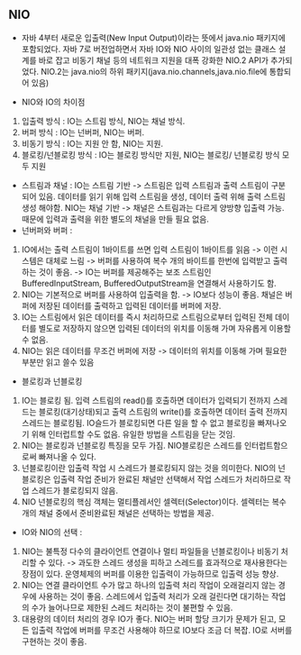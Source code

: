 ## NIO
- 자바 4부터 새로운 입출력(New Input Output)이라는 뜻에서 java.nio 패키지에 포함되었다. 자바 7로 버전업하면서 자바 IO와 NIO 사이의 일관성 없는 클래스 설계를 바로 잡고 비동기 채널 등의 네트워크 지원을 대폭 강화한 NIO.2 API가 추가되었다. NIO.2는 java.nio의 하위 패키지(java.nio.channels,java.nio.file에 통합되어 있음)

- NIO와 IO의 차이점
<ol>
  <li>입출력 방식 : IO는 스트림 방식, NIO는 채널 방식.</li>
  <li>버퍼 방식 : IO는 넌버퍼, NIO는 버퍼.</li>
  <li>비동기 방식 : IO는 지원 안 함, NIO는 지원.</li>
  <li>블로킹/넌블로킹 방식 : IO는 블로킹 방식만 지원, NIO는 블로킹/ 넌블로킹 방식 모두 지원</li>
</ol>

- 스트림과 채널 : IO는 스트림 기반 -> 스트림은 입력 스트림과 출력 스트림이 구분되어 있음. 데이터를 읽기 위해 입력 스트림을 생성, 데이터 출력 위해 출력 스트림 생성 해야함. NIO는 채널 기반 -> 채널은 스트림과는 다르게 양방향 입출력 가능. 때문에 입력과 출력을 위한 별도의 채널을 만들 필요 없음.
- 넌버퍼와 버퍼 : 
<ol>
  <li>IO에서는 출력 스트림이 1바이트를 쓰면 입력 스트림이 1바이트를 읽음 -> 이런 시스템은 대체로 느림 -> 버퍼를 사용하여 복수 개의 바이트를 한번에 입력받고 출력하는 것이 좋음. -> IO는 버퍼를 제공해주는 보조 스트림인 BufferedInputStream, BufferedOutputStream을 연결해서 사용하기도 함.</li>
  <li>NIO는 기본적으로 버퍼를 사용하여 입출력을 함. -> IO보다 성능이 좋음. 채널은 버퍼에 저장된 데이터를 출력하고 입력된 데이터를 버퍼에 저장.</li>
  <li>IO는 스트림에서 읽은 데이터를 즉시 처리하므로 스트림으로부터 입력된 전체 데이터를 별도로 저장하지 않으면 입력된 데이터의 위치를 이동해 가며 자유롭게 이용할 수 없음.</li>
  <li>NIO는 읽은 데이터를 무조건 버퍼에 저장 -> 데이터의 위치를 이동해 가며 필요한 부분만 읽고 쓸수 있음</li>
</ol>

- 블로킹과 넌블로킹
<ol>
  <li>IO는 블로킹 됨. 입력 스트림의 read()를 호출하면 데이터가 입력되기 전까지 스레드는 블로킹(대기상태)되고 출력 스트림의 write()를 호출하면 데이터 출력 전까지 스레드는 블로킹됨. IO슬드가 블로킹되면 다른 일을 할 수 없고 블로킹을 빠져나오기 위해 인터럽트할 수도 없음. 유일한 방법을 스트림을 닫는 것임.</li>
  <li>NIO는 블로킹과 넌블로킹 특징을 모두 가짐. NIO블로킹은 스레드를 인터럽트함으로써 빠져나올 수 있다.</li>
  <li>넌블로킹이란 입출력 작업 시 스레드가 블로킹되지 않는 것을 의미한다. NIO의 넌블로킹은 입출력 작업 준비가 완료된 채널만 선택해서 작업 스레드가 처리하므로 작업 스레드가 블로킹되지 않음.</li>
  <li>NIO 넌블로킹의 핵심 객체는 멀티플레서인 셀렉터(Selector)이다. 셀렉터는 복수 개의 채널 중에서 준비완료된 채널은 선택하는 방법을 제공.</li>
</ol>

- IO와 NIO의 선택 : 
<ol>
<li>NIO는 불특정 다수의 클라이언트 연결이나 멀티 파일들을 넌블로킹이나 비동기 처리할 수 있다. -> 과도한 스레드 생성을 피하고 스레드를 효과적으로 재사용한다는 장점이 있다. 운영체제의 버퍼를 이용한 입출력이 가능하므로 입출력 성능 향상.</li>
<li>NIO는 연결 클라이언트 수가 많고 하나의 입출력 처리 작업이 오래걸리지 않는 경우에 사용하는 것이 좋음. 스레드에서 입출력 처리가 오래 걸린다면 대기하는 작업의 수가 늘어나므로 제한된 스레드 처리하는 것이 불편할 수 있음.</li>
<li>대용량의 데이터 처리의 경우 IO가 좋다. NIO는 버퍼 할당 크기가 문제가 된고, 모든 입출력 작업에 버퍼를 무조건 사용해야 하므로 IO보다 조금 더 복잡. IO로 서버를 구현하는 것이 좋음.</li>
</ol>
